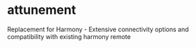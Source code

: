 # attunement
Replacement for Harmony - Extensive connectivity options and compatibility with existing harmony remote
